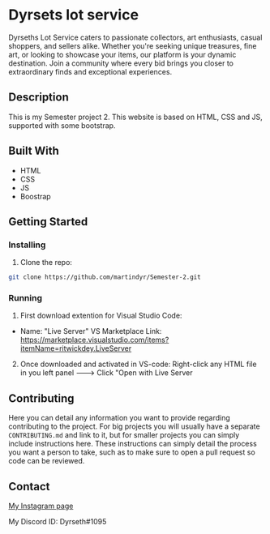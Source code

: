 # Dyrsets lot service

Dyrseths Lot Service caters to passionate collectors, art enthusiasts, casual shoppers, and sellers alike.
Whether you're seeking unique treasures, fine art, or looking to showcase your items, our platform is your dynamic destination.
Join a community where every bid brings you closer to extraordinary finds and exceptional experiences.


## Description

This is my Semester project 2. This website is based on HTML, CSS and JS, supported with some bootstrap.

## Built With

- HTML
- CSS
- JS
- Boostrap

## Getting Started

### Installing

1. Clone the repo:

```bash
git clone https://github.com/martindyr/Semester-2.git
```

### Running

1. First download extention for Visual Studio Code:

  - Name: "Live Server" VS Marketplace Link: https://marketplace.visualstudio.com/items?itemName=ritwickdey.LiveServer

2. Once downloaded and activated in VS-code: Right-click any HTML file in you left panel ---> Click "Open with Live Server

## Contributing

Here you can detail any information you want to provide regarding contributing to the project. For big projects you will usually have a separate `CONTRIBUTING.md` and link to it, but for smaller projects you can simply include instructions here. These instructions can simply detail the process you want a person to take, such as to make sure to open a pull request so code can be reviewed.

## Contact

[My Instagram page](https://www.instagram.com/dyrseths/)

My Discord ID: Dyrseth#1095

 
